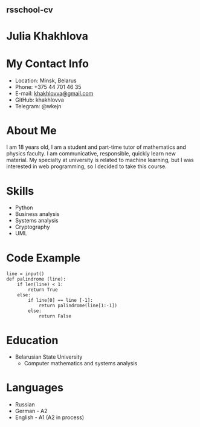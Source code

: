 ## rsschool-cv
# Julia Khakhlova
# My Contact Info
* Location: Minsk, Belarus
* Phone: +375 44 701 46 35
* E-mail: khakhlovva@gmail.com
* GitHub: khakhlovva
* Telegram: @wkejn 
# About Me
I am 18 years old, I am a student and part-time tutor of mathematics and physics faculty. I am communicative, responsible, quickly learn new material.  My specialty at university is related to machine learning, but I was interested in web programming, so I decided to take this course.
# Skills 
* Python 
* Business analysis
* Systems analysis
* Сryptography
* UML
# Code Example
```
line = input()
def palindrome (line):
    if len(line) < 1:
        return True
    else:
        if line[0] == line [-1]:
            return palindrome(line[1:-1])
        else:
            return False
```  
# Education
* Belarusian State University 
    + Computer mathematics and systems analysis

# Languages
* Russian 
* German - A2
* English - A1 (A2 in process)